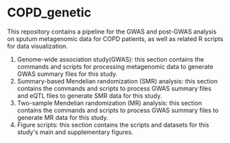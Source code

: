 # COPD_genetic
This repository contains a pipeline for the GWAS and post-GWAS analysis on sputum metagenomic data for COPD patients, as well as related R scripts for data visualization.



1.	Genome-wide association study(GWAS): this section contains the commands and scripts for processing metagenomic data to generate GWAS summary files for this study. 
2.	Summary-based Mendelian randomization (SMR) analysis: this section contains the commands and scripts to process GWAS summary files and eQTL files to generate SMR data for this study. 
3.	Two-sample Mendelian randomization (MR) analysis: this section contains the commands and scripts to process GWAS summary files to generate MR data for this study.
4.	Figure scripts: this section contains the scripts and datasets for this study's main and supplementary figures.
